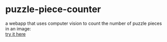 # puzzle-piece-counter
a webapp that uses computer vision to count the number of puzzle pieces in an image:  
[try it here](https://puzzle-piece-counter.herokuapp.com/)

